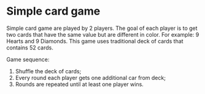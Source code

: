 # Simple card game

Simple card game are played by 2 players. The goal of each player is to get two cards that have the same value but are different in color. For example: 9 Hearts and 9 Diamonds. This game uses traditional deck of cards that contains 52 cards.

Game sequence:
1. Shuffle the deck of cards;
2. Every round each player gets one additional car from deck;
3. Rounds are repeated until at least one player wins.
